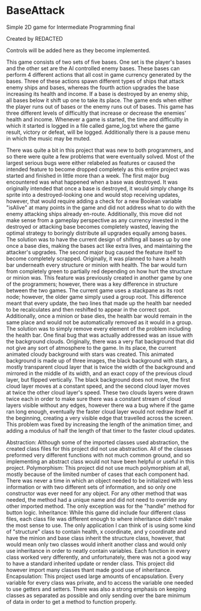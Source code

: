 # BaseAttack
Simple 2D game for Intermediate Programming final

Created by REDACTED

Controls will be added here as they become implemented.

  
This game consists of two sets of five bases. One set is the player's bases and the other set are the AI controlled enemy bases. These bases can perform 4 different actions that all cost in game currency generated by the bases. Three of these actions spawn different types of ships that attack enemy ships and bases, whereas the fourth action upgrades the base increasing its health and income. If a base is destroyed by an enemy ship, all bases below it shift up one to take its place. The game ends when either the player runs out of bases or the enemy runs out of bases. This game has three different levels of difficultly that increase or decrease the enemies’ health and income. Whenever a game is started, the time and difficultly in which it started is logged in a file called game_log.txt where the game result, victory or defeat, will be logged. Additionally there is a pause menu in which the music may be muted.

There was quite a bit in this project that was new to both programmers, and so there were quite a few problems that were eventually solved. Most of the largest serious bugs were either relabeled as features or caused the intended feature to become dropped completely as this entire project was started and finished in little more than a week.
The first major bug encountered was what happened when a base was destroyed. It was originally intended that once a base is destroyed, it would simply change its sprite into a destroyed-looking one and would stop receiving updates, however, that would require adding a check for a new Boolean variable "isAlive" at many points in the game and did not address what to do with the enemy attacking ships already en-route. Additionally, this move did not make sense from a gameplay perspective as any currency invested in the destroyed or attacking base becomes completely wasted, leaving the optimal strategy to boringly distribute all upgrades equally among bases. The solution was to have the current design of shifting all bases up by one once a base dies, making the bases act like extra lives, and maintaining the attacker's upgrades.
The second major bug caused the feature itself to become completely scrapped. Originally, it was planned to have a health bar underneath every structure or minion with health. The bar would turn from completely green to partially red depending on how hurt the structure or minion was. This feature was previously created in another game by one of the programmers; however, there was a key difference in structure between the two games. The current game uses a stackpane as its root node; however, the older game simply used a group root. This difference meant that every update, the two lines that made up the health bar needed to be recalculates and then reshifted to appear in the correct spot. Additionally, once a minion or base dies, the health bar would remain in the same place and would not be automatically removed as it would in a group. The solution was to simply remove every element of the problem including the health bar.
One final bug that was actually addressed was an issue with the background clouds. Originally, there was a very flat background that did not give any sort of atmosphere to the game. In its place, the current animated cloudy background with stars was created. This animated background is made up of three images, the black background with stars, a mostly transparent cloud layer that is twice the width of the background and mirrored in the middle of its width, and an exact copy of the previous cloud layer, but flipped vertically. The black background does not move, the first cloud layer moves at a constant speed, and the second cloud layer moves at twice the other cloud layer's speed. These two clouds layers were drawn twice each in order to make sure there was a constant stream of cloud layers visible without any edges, however there wa a bug where if the game ran long enough, eventually the faster cloud layer would not redraw itself at the beginning, creating a very visible edge that travelled across the screen. This problem was fixed by increasing the length of the animation timer, and adding a modulus of half the length of that timer to the faster cloud updates.

Abstraction: Although some of the imported classes used abstraction, the created class files for this project did not use abstraction. All of the classes preformed very different functions with not much common ground, and so implementing an abstract class would not have been helpful or useful in this project.
Polymorphism: This project did not use much polymorphism at all, mostly because of the limited number of cases that each component had. There was never a time in which an object needed to be initialized with less information or with two different sets of information, and so only one constructor was ever need for any object. For any other method that was needed, the method had a unique name and did not need to override any other imported method. The only exception was for the "handle" method for button logic.
Inheritance: While this game did include four different class files, each class file was different enough to where inheritance didn't make the most sense to use. The only application I can think of is using some kind of "structure" class to contain health, x coordinate, and y coordinate and have the minion and base class inherit the structure class, however, that would mean only two classes would inherit another class and would only use inheritance in order to neatly contain variables. Each function in every class worked very differently, and unfortunately, there was not a good way to have a standard inherited update or render class. This project did however import many classes thant made good use of inheritance.
Encapsulation: This project used large amounts of encapsulation. Every variable for every class was private, and to access the variable one needed to use getters and setters. There was also a strong emphasis on keeping classes as separated as possible and only sending over the bare minimum of data in order to get a method to function properly.

